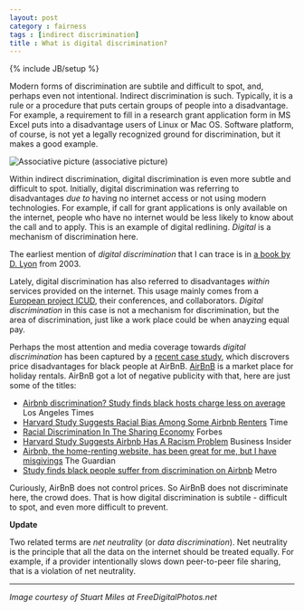 ```yaml
---
layout: post
category : fairness
tags : [indirect discrimination]
title : What is digital discrimination?
---
```

{% include JB/setup %}

Modern forms of discrimination are subtile and difficult to spot, and, perhaps even not intentional. Indirect discrimination is such. Typically, it is a rule or a procedure that puts certain groups of people into a disadvantage. For example, a requirement to fill in a research grant application form in MS Excel puts into a disadvantage users of Linux or Mac OS. Software platform, of course, is not yet a legally recognized ground for discrimination, but it makes a good example. 

![Associative picture](http://zliobaite.github.io/assets/ID-100282992.jpg)
(associative picture)

Within indirect discrimination, digital discrimination is even more subtle and difficult to spot. Initially, digital discrimination was referring to disadvantages *due to* having no internet access or not using modern technologies. For example, if call for grant applications is only available on the internet, people who have no internet would be less likely to know about the call and to apply. This is an example of digital redlining. *Digital* is a mechanism of discrimination here. 

The earliest mention of *digital discrimination* that I can trace is in [a book by D. Lyon](http://books.google.com/books/about/Surveillance_as_Social_Sorting.html?id=yCLFBfZwl08C) from 2003. 

Lately, digital discrimination has also referred to disadvantages *within* services provided on the internet. This usage mainly comes from a [European project ICUD](http://digitaldiscrimination.eu/), their conferences, and collaborators. *Digital discrimination* in this case is not a mechanism for discrimination, but the area of discrimination, just like a work place could be when anayzing equal pay. 

Perhaps the most attention and media coverage towards *digital discrimination* has been captured by a [recent case study](http://www.hbs.edu/faculty/Publication%20Files/14-054_e3c04a43-c0cf-4ed8-91bf-cb0ea4ba59c6.pdf), which discrovers price disadvantages for black people at AirBnB. [AirBnB](https://www.airbnb.com/) is a market place for holiday rentals. AirBnB got a lot of negative publicity with that, here are just some of the titles:

* [Airbnb discrimination? Study finds black hosts charge less on average](http://articles.latimes.com/2014/jan/21/business/la-fi-tn-airbnb-discrimination-20140121) 	Los Angeles Times
* [Harvard Study Suggests Racial Bias Among Some Airbnb Renters](http://time.com/2345/harvard-study-suggests-racial-bias-among-some-airbnb-renters/) Time
* [Racial Discrimination In The Sharing Economy](http://www.forbes.com/sites/hbsworkingknowledge/2014/02/24/racial-discrimination-in-the-sharing-economy/) Forbes
* [Harvard Study Suggests Airbnb Has A Racism Problem](http://www.businessinsider.com/airbnb-has-a-racism-problem-2014-1#ixzz3YhdG756v) Business Insider
* [Airbnb, the home-renting website, has been great for me, but I have misgivings](http://www.theguardian.com/technology/2014/oct/13/airbnb-ethos-property-rental) The Guardian
* [Study finds black people suffer from discrimination on Airbnb](http://www.metro.us/news/study-finds-black-people-suffer-from-discrimination-on-airbnb/tmWnat---caXF1K8rFA216/) Metro

Curiously, AirBnB does not control prices. So AirBnB does not discriminate here, the crowd does. That is how digital discrimination is subtile - difficult to spot, and even more difficult to prevent.

**Update**

Two related terms are *net neutrality*  (or *data discrimination*). Net neutrality is the principle that all the data on the internet should be treated equally. For example, if a provider intentionally slows down peer-to-peer file sharing, that is a violation of net neutrality. 

---
*Image courtesy of Stuart Miles at FreeDigitalPhotos.net*
